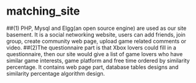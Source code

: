 # matching_site
##(1) PHP, Mysql and Elgg(an open source engine) are used as our site basement. It is a social networking website, users can add friends, join group, create community web page, upload game related comments or video.
##(2)The questionnaire part is that Xbox lovers could fill in a questionnaire, then our site would give a list of game lovers who have similar game interests, game platform and free time ordered by similarity percentage. It contains web page part, database tables designs and similarity percentage algorithm design.
